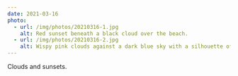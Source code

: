 ```yaml
---
date: 2021-03-16
photo:
  - url: /img/photos/20210316-1.jpg
    alt: Red sunset beneath a black cloud over the beach.
  - url: /img/photos/20210316-2.jpg
    alt: Wispy pink clouds against a dark blue sky with a silhouette of a street sign in the foreground.
---
```


Clouds and sunsets.

